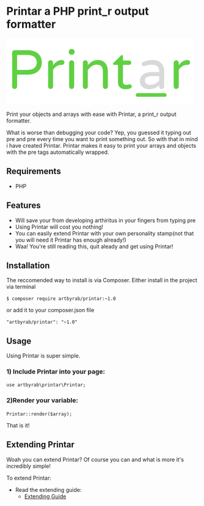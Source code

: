 # Printar a PHP print_r output formatter

![Image](files/graphics/bitmap-logo-large.png?raw=true)

Print your objects and arrays with ease with Printar, a print_r output formatter.

What is worse than debugging your code? Yep, you guessed it typing out pre and pre every time you want to print something out. So with that in mind i have created Printar. Printar makes it easy to print your arrays and objects with the pre tags automatically wrapped.

## Requirements

* PHP

## Features

* Will save your from developing arthiritus in your fingers from typing pre
* Using Printar will cost you nothing!
* You can easily extend Printar with your own personality stamp(not that you will need it Printar has enough already!)
* Waa! You're still reading this, quit aleady and get using Printar!

## Installation

The reccomended way to install is via Composer.
Either install in the project via terminal
```
$ composer require artbyrab/printar:~1.0
```

or add it to your composer.json file
```
"artbyrab/printar": "~1.0"
```

## Usage

Using Printar is super simple.

### 1) Include Printar into your page:
```
use artbyrab\printar\Printar;
```

### 2)Render your variable:
```
Printar::render($array);
```

That is it!

## Extending Printar

Woah you can extend Printar? Of course you can and what is more it's incredibly simple!

To extend Printar:

* Read the extending guide:
    * [Extending Guide](documents/extending.md)




